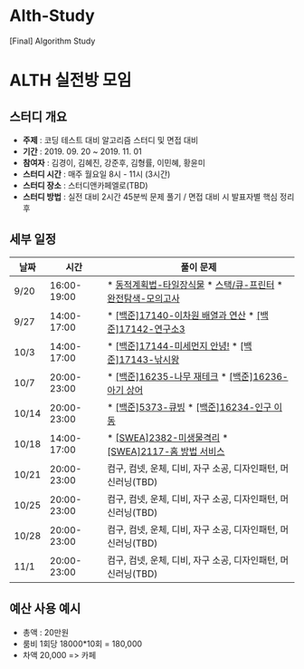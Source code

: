 # Alth-Study
[Final] Algorithm Study

# ALTH 실전방 모임

## 스터디 개요
* **주제** : 코딩 테스트 대비 알고리즘 스터디 및 면접 대비
* **기간** : 2019. 09. 20 ~ 2019. 11. 01
* **참여자** : 김경이, 김혜진, 강준후, 김형률, 이민혜, 황윤미
* **스터디 시간** : 매주 월요일 8시 - 11시 (3시간)
* **스터디 장소** : 스터디앤카페엘로(TBD)
* **스터디 방법** : 실전 대비 2시간 45분씩 문제 풀기 / 면접 대비 시 발표자별 핵심 정리 후 

## 세부 일정
|날짜|시간|풀이 문제|
|----|---------|---------------------------------------------------|
|9/20|16:00-19:00|* [동적계획법-타일장식물](https://programmers.co.kr/learn/courses/30/lessons/43104) * [스택/큐-프린터](https://programmers.co.kr/learn/courses/30/lessons/42587) * [완전탐색-모의고사](https://programmers.co.kr/learn/courses/30/lessons/42840)|
|9/27|14:00-17:00|* [[백준]17140-이차원 배열과 연산](https://www.acmicpc.net/problem/17140) * [[백준]17142-연구소3](https://www.acmicpc.net/problem/17142)|
|10/3|14:00-17:00|* [[백준]17144-미세먼지 안녕!](https://www.acmicpc.net/problem/17144) * [[백준]17143-낚시왕](https://www.acmicpc.net/problem/17143)|
|10/7|20:00-23:00|* [[백준]16235-나무 재테크](https://www.acmicpc.net/problem/16235) * [[백준]16236-아기 상어](https://www.acmicpc.net/problem/16236)|
|10/14|20:00-23:00|* [[백준]5373-큐빙](https://www.acmicpc.net/problem/5373) * [[백준]16234-인구 이동](https://www.acmicpc.net/problem/16234)|
|10/18|14:00-17:00|* [[SWEA]2382-미생물격리](https://swexpertacademy.com/main/code/problem/problemDetail.do?contestProbId=AV597vbqAH0DFAVl) * [[SWEA]2117-홈 방법 서비스](https://swexpertacademy.com/main/code/problem/problemDetail.do?contestProbId=AV5V61LqAf8DFAWu)|
|10/21|20:00-23:00|컴구, 컴넷, 운체, 디비, 자구 소공, 디자인패턴, 머신러닝(TBD)|
|10/25|20:00-23:00|컴구, 컴넷, 운체, 디비, 자구 소공, 디자인패턴, 머신러닝(TBD)|
|10/28|20:00-23:00|컴구, 컴넷, 운체, 디비, 자구 소공, 디자인패턴, 머신러닝(TBD)|
|11/1|20:00-23:00|컴구, 컴넷, 운체, 디비, 자구 소공, 디자인패턴, 머신러닝(TBD)|

## 예산 사용 예시
* 총액 : 20만원
* 룸비 1회당 18000*10회 = 180,000 
* 차액 20,000 => 카페 

